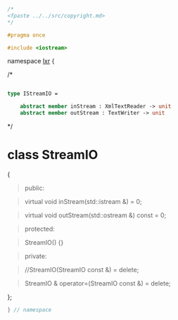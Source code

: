 ```cpp

/*
<fpaste ../../src/copyright.md>
*/

#pragma once

#include <iostream>

````

namespace [lxr](namespace.list) {

/*

```fsharp

type IStreamIO =

    abstract member inStream : XmlTextReader -> unit
    abstract member outStream : TextWriter -> unit
```

*/

# class StreamIO

{

>public:

>virtual void inStream(std::istream &) = 0;

>virtual void outStream(std::ostream &) const = 0;

>protected:

>StreamIO() {}

>private:

>//StreamIO(StreamIO const &) = delete;

>StreamIO & operator=(StreamIO const &) = delete;

};

```cpp
} // namespace
```
